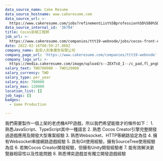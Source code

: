 ```yaml
---
data_source_name: Cake Resume
data_source_hostname: www.cakeresume.com
data_source_url: >-
  https://www.cakeresume.com/jobs?refinementList%5Bprofession%5D%5B0%5D=game-production&range%5Bsalary_range%5D%5Bmin%5D=200000
data_source_internal_id: '36704'
title: Cocos前端工程師
job_url: >-
  https://www.cakeresume.com/companies/ttt19-webnode/jobs/cocos-front-end-engineer
date: 2022-02-16T08:59:27.860Z
company_name: 創奕人形象廣告有限公司
company_page_url: 'https://www.cakeresume.com/companies/ttt19-webnode'
company_logo_url: >-
  https://media.cakeresume.com/image/upload/s--ZEXTsO_I--/c_pad,fl_png8,h_200,w_200/v1645001548/ugsahbh8bqwnbj9b7nqt.png
salary_text: TWD700000 - TWD120000
salary_currency: TWD
salary_type: per_year
salary_min: 700000
salary_max: 120000
location_list: []
job_tags: []
badges:
  - Game Production

---
```


我們需要製作一個上架的老虎機APP遊戲，所以我們希望能徵才的條件如下： 1. 熟悉JavaScript、TypeScript其中一種語言 2. 熟悉 Cocos Creator引擎完整開發過遊戲應用及開發大型專案經驗 3. 熟悉Websocket、HTTP等網路協定為佳 4. 擁有Websocket串接網路遊戲經驗 5. 具有Git使用經驗，擁有SourceTree使用經驗為佳 6. 若無Cocos Creator開發經驗，但擁有Unity開發經驗者 7. 能有效解決瀏覽器相容性以及性能問題 8. 熟悉博奕遊戲並有獨立開發遊戲經驗